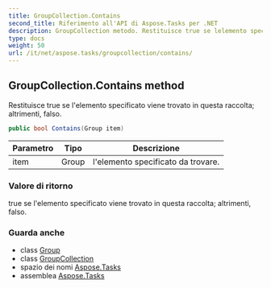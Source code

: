 ```yaml
---
title: GroupCollection.Contains
second_title: Riferimento all'API di Aspose.Tasks per .NET
description: GroupCollection metodo. Restituisce true se lelemento specificato viene trovato in questa raccolta altrimenti falso.
type: docs
weight: 50
url: /it/net/aspose.tasks/groupcollection/contains/
---
```

## GroupCollection.Contains method

Restituisce true se l'elemento specificato viene trovato in questa raccolta; altrimenti, falso.

```csharp
public bool Contains(Group item)
```

| Parametro | Tipo | Descrizione |
| --- | --- | --- |
| item | Group | l'elemento specificato da trovare. |

### Valore di ritorno

true se l'elemento specificato viene trovato in questa raccolta; altrimenti, falso.

### Guarda anche

* class [Group](../../group/)
* class [GroupCollection](../)
* spazio dei nomi [Aspose.Tasks](../../groupcollection/)
* assemblea [Aspose.Tasks](../../../)


